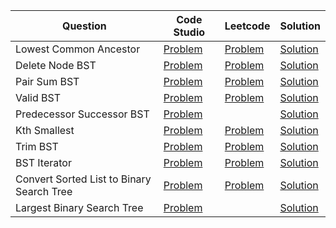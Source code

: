 | Question                                  | Code Studio                                                                                            | Leetcode                                                                                | Solution                                 |
| ----------------------------------------- | ------------------------------------------------------------------------------------------------------ | --------------------------------------------------------------------------------------- | ---------------------------------------- |
| Lowest Common Ancestor                    | [Problem](https://www.codingninjas.com/studio/problems/981280)                                         | [Problem](https://leetcode.com/problems/lowest-common-ancestor-of-a-binary-search-tree) | [Solution](LowestCommonAncestor.java)    |
| Delete Node BST                           | [Problem](https://www.codingninjas.com/studio/problems/bst-delete_973001)                              | [Problem](https://leetcode.com/problems/delete-node-in-a-bst)                           | [Solution](DeleteNode.java)              |
| Pair Sum BST                              | [Problem](https://www.codingninjas.com/studio/problems/920493)                                         | [Problem](https://leetcode.com/problems/two-sum-iv-input-is-a-bst)                      | [Solution](PairSum.java)                 |
| Valid BST                                 | [Problem](https://www.codingninjas.com/studio/problems/799483)                                         | [Problem](https://leetcode.com/problems/validate-binary-search-tree)                    | [Solution](ValidBST.java)                |
| Predecessor Successor BST                 | [Problem](https://www.codingninjas.com/studio/problems/_893049)                                        |                                                                                         | [Solution](PredecessorSuccessor.java)    |
| Kth Smallest                              | [Problem](https://www.codingninjas.com/studio/problems/920441)                                         | [Problem](https://leetcode.com/problems/kth-smallest-element-in-a-bst)                  | [Solution](KthSmallest.java)             |
| Trim BST                                  | [Problem](https://www.codingninjas.com/studio/problems/remove-bst-keys-outside-the-given-range_920538) | [Problem](https://leetcode.com/problems/trim-a-binary-search-tree)                      | [Solution](TrimBST.java)                 |
| BST Iterator                              | [Problem](https://www.codingninjas.com/studio/problems/1112601)                                        | [Problem](https://leetcode.com/problems/binary-search-tree-iterator)                    | [Solution](BSTIterator.java)             |
| Convert Sorted List to Binary Search Tree | [Problem](https://www.codingninjas.com/studio/problems/sorted-linked-list-to-balanced-bst_842564)      | [Problem](https://leetcode.com/problems/convert-sorted-list-to-binary-search-tree)      | [Solution](SortedListToBalancedBST.java) |
| Largest Binary Search Tree                | [Problem](https://www.codingninjas.com/studio/problems/893103)                                         |                                                                                         | [Solution](LargestBST.java)              |
